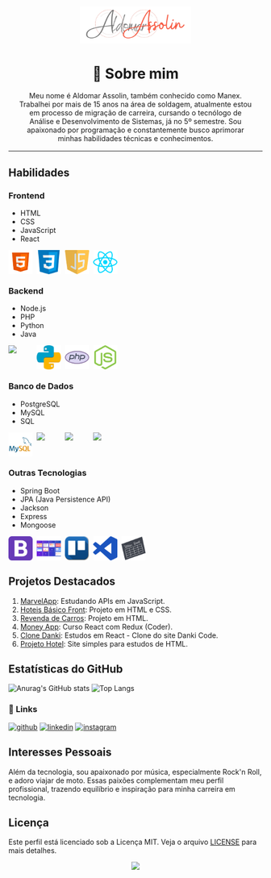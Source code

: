 

<div align="center">
    <img src="assets/images/Assolin.png" width="220"/>
</div>

<div align="center" style="margin:1rem">

# 🚀 Sobre mim
Meu nome é Aldomar Assolin, também conhecido como Manex. Trabalhei por mais de 15 anos na área de soldagem, atualmente estou em processo de migração de carreira, cursando o tecnólogo de Análise e Desenvolvimento de Sistemas, já no 5º semestre. Sou apaixonado por programação e constantemente busco aprimorar minhas habilidades técnicas e conhecimentos.

</div>
<hr>

## Habilidades

### Frontend
- HTML
- CSS
- JavaScript
- React
<div style="width:100%;display:flex">
    <img src="assets/images/html5.png" width="48" style="margin-right:.5rem"/> 
    <img src="assets/images/css3.png" width="48" style="margin-right:.5rem"/> 
    <img src="assets/images/javascript.png" width="48" style="margin-right:.5rem"/>
    <img src="assets/images/React.png" width="48" style="margin-right:.5rem"/> 
</div>

### Backend
- Node.js
- PHP
- Python
- Java
<div style="width:100%;display:flex">
    <img src="https://github.com/AldomarAssolin/AldomarAssolin/assets/70400399/e25833a2-77a9-4ffc-a892-f7290e5eb6c0" width="48" style="margin-right:.5rem"/> 
    <img src="assets/images/python.png" width="48" style="margin-right:.5rem"/> 
    <img src="assets/images/PHP.png" width="48" style="margin-right:.5rem"/> 
    <img src="assets/images/node.png" width="48" style="margin-right:.5rem"/> 
</div>

### Banco de Dados
- PostgreSQL
- MySQL
- SQL
<div style="width:100%;display:flex">
    <img src="assets/images/MySQL.png" width="48" style="margin-right:.5rem"/> 
    <img src="https://github.com/AldomarAssolin/AldomarAssolin/assets/70400399/c0971aa2-0dba-419b-889b-a9ac1e780d02" width="48" style="margin-right:.5rem"/> 
    <img src="https://github.com/AldomarAssolin/AldomarAssolin/assets/70400399/d541a15e-5b48-48a8-8663-cd02105ed97a" width="48" style="margin-right:.5rem"/> 
    <img src="https://github.com/AldomarAssolin/AldomarAssolin/assets/70400399/2730dad7-884b-4cc1-98f6-73a1fe1cf1c3" width="48" style="margin-right:.5rem"/> 
</div>

### Outras Tecnologias
- Spring Boot
- JPA (Java Persistence API)
- Jackson
- Express
- Mongoose
<div style="width:100%;display:flex">
    <img src="assets/images/bootstrap.png" width="48" style="margin-right:.5rem"/> 
    <img src="assets/images/metodologoias_ageis.png" width="48" style="margin-right:.5rem"/>  
    <img src="assets/images/trello.png" width="48" style="margin-right:.5rem"/> 
    <img src="assets/images/visual_studio_code.png" width="48" style="margin-right:.5rem"/>
    <img src="assets/images/scrum.png" width="48" style="margin-right:.5rem"/> 
</div>

## Projetos Destacados

1. [MarvelApp](https://github.com/AldomarAssolin/MarvelApp): Estudando APIs em JavaScript.
2. [Hoteis Básico Front](https://github.com/AldomarAssolin/hoteis-basico-front): Projeto em HTML e CSS.
3. [Revenda de Carros](https://github.com/AldomarAssolin/revenda-de-carros): Projeto em HTML.
4. [Money App](https://github.com/AldomarAssolin/money-app): Curso React com Redux (Coder).
5. [Clone Danki](https://github.com/AldomarAssolin/clone_danki): Estudos em React - Clone do site Danki Code.
6. [Projeto Hotel](https://github.com/AldomarAssolin/projeto-hotel): Site simples para estudos de HTML.

## Estatísticas do GitHub
![Anurag's GitHub stats](https://github-readme-stats.vercel.app/api?username=AldomarAssolin&show_icons=true&theme=radical)
![Top Langs](https://github-readme-stats.vercel.app/api/top-langs/?username=AldomarAssolin&layout=compact&theme=radical)

### 🔗 Links

[![github](https://img.shields.io/badge/github-000?style=for-the-badge&logo=github&logoColor=white)](https://github.com/AldomarAssolin)
[![linkedin](https://img.shields.io/badge/linkedin-0A66C2?style=for-the-badge&logo=linkedin&logoColor=white)](https://www.linkedin.com/in/aldomarassolin)
[![instagram](https://img.shields.io/badge/instagram-B7106B?style=for-the-badge&logo=instagram&logoColor=pink)](https://www.instagram.com/aldomarassolin/)

## Interesses Pessoais

Além da tecnologia, sou apaixonado por música, especialmente Rock'n Roll, e adoro viajar de moto. Essas paixões complementam meu perfil profissional, trazendo equilíbrio e inspiração para minha carreira em tecnologia.

## Licença

Este perfil está licenciado sob a Licença MIT. Veja o arquivo [LICENSE](LICENSE) para mais detalhes.

<div align="center">
  <img src="https://github.com/AldomarAssolin/gutendexLib/assets/70400399/22b48a68-1cc9-4fe7-920b-f0fe431234d6" width="200"/>
</div>

